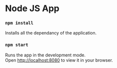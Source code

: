 # Node JS App

### `npm install`
Installs all the dependancy of the application.

### `npm start`

Runs the app in the development mode.\
Open [http://localhost:8080](http://localhost:8080) to view it in your browser.
